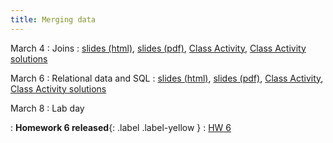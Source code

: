 ```yaml
---
title: Merging data
---
```


March 4
: Joins
  : [slides (html)](https://sta279-s24.github.io/slides/lecture_16.html), [slides (pdf)](https://sta279-s24.github.io/slides/lecture_16.pdf), [Class Activity](https://sta279-s24.github.io/class_activities/ca_lecture_16.html), [Class Activity solutions](https://sta279-s24.github.io/class_activities/ca_lecture_16_solutions.html)

March 6
: Relational data and SQL
  : [slides (html)](https://sta279-s24.github.io/slides/lecture_17.html), [slides (pdf)](https://sta279-s24.github.io/slides/lecture_17.pdf), [Class Activity](https://sta279-s24.github.io/class_activities/ca_lecture_17.html), [Class Activity solutions](https://sta279-s24.github.io/class_activities/ca_lecture_17_solutions.html)

March 8
: Lab day

: **Homework 6 released**{: .label .label-yellow }
  : [HW 6](https://sta279-s24.github.io/homework/hw_6.html)